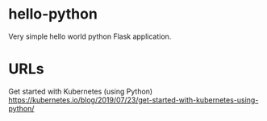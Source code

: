 # hello-python
Very simple hello world python Flask application.  
# URLs  
Get started with Kubernetes (using Python)  https://kubernetes.io/blog/2019/07/23/get-started-with-kubernetes-using-python/
